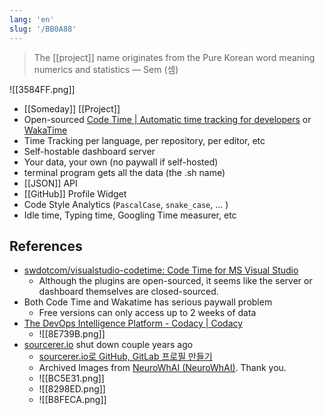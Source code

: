 ```yaml
---
lang: 'en'
slug: '/BB0A88'
---
```


> The [[project]] name originates from the Pure Korean word meaning numerics and statistics — Sem (셈)

![[3584FF.png]]

- [[Someday]] [[Project]]
- Open-sourced [Code Time | Automatic time tracking for developers](https://www.software.com/product/code-time) or [WakaTime](https://wakatime.com/)
- Time Tracking per language, per repository, per editor, etc
- Self-hostable dashboard server
- Your data, your own (no paywall if self-hosted)
- terminal program gets all the data (the .sh name)
- [[JSON]] API
- [[GitHub]] Profile Widget
- Code Style Analytics (`PascalCase`, `snake_case`, ... )
- Idle time, Typing time, Googling Time measurer, etc

## References

- [swdotcom/visualstudio-codetime: Code Time for MS Visual Studio](https://github.com/swdotcom/visualstudio-codetime)
  - Although the plugins are open-sourced, it seems like the server or dashboard themselves are closed-sourced.
- Both Code Time and Wakatime has serious paywall problem
  - Free versions can only access up to 2 weeks of data
- [The DevOps Intelligence Platform - Codacy | Codacy](https://www.codacy.com/)
  - ![[8E739B.png]]
- [sourcerer.io](https://sourcerer.io) shut down couple years ago
  - [sourcerer.io로 GitHub, GitLab 프로필 만들기](https://neurowhai.tistory.com/316)
  - Archived Images from [NeuroWhAI (NeuroWhAI)](https://github.com/neurowhai). Thank you.
  - ![[BC5E31.png]]
  - ![[8298ED.png]]
  - ![[B8FECA.png]]
